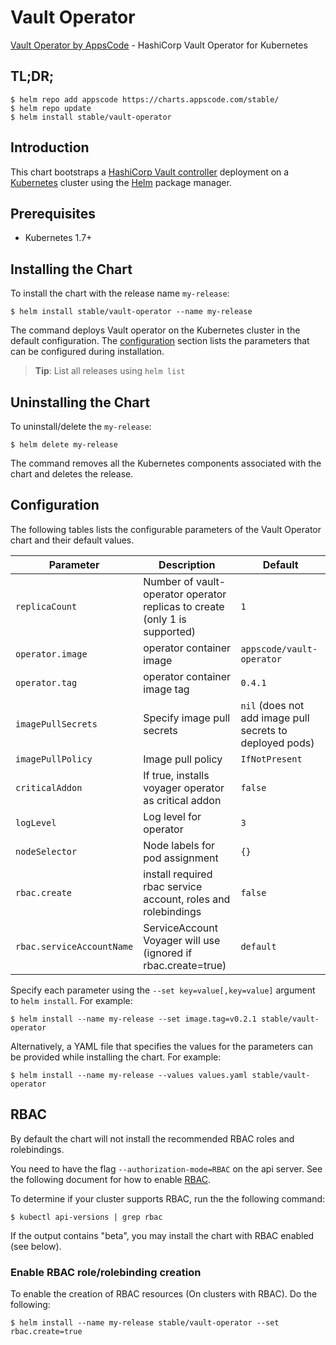# Vault Operator
[Vault Operator by AppsCode](https://github.com/soter/vault-operator) - HashiCorp Vault Operator for Kubernetes

## TL;DR;

```console
$ helm repo add appscode https://charts.appscode.com/stable/
$ helm repo update
$ helm install stable/vault-operator
```

## Introduction

This chart bootstraps a [HashiCorp Vault controller](https://github.com/soter/vault-operator) deployment on a [Kubernetes](http://kubernetes.io) cluster using the [Helm](https://helm.sh) package manager.

## Prerequisites

- Kubernetes 1.7+

## Installing the Chart
To install the chart with the release name `my-release`:
```console
$ helm install stable/vault-operator --name my-release
```
The command deploys Vault operator on the Kubernetes cluster in the default configuration. The [configuration](#configuration) section lists the parameters that can be configured during installation.

> **Tip**: List all releases using `helm list`

## Uninstalling the Chart

To uninstall/delete the `my-release`:

```console
$ helm delete my-release
```

The command removes all the Kubernetes components associated with the chart and deletes the release.

## Configuration

The following tables lists the configurable parameters of the Vault Operator chart and their default values.


| Parameter                 | Description                                                         | Default            |
| --------------------------| --------------------------------------------------------------------| ------------------ |
| `replicaCount`            | Number of vault-operator operator replicas to create (only 1 is supported) | `1`                |
| `operator.image`          | operator container image                                            | `appscode/vault-operator` |
| `operator.tag`            | operator container image tag                                        | `0.4.1`            |
| `imagePullSecrets`        | Specify image pull secrets                                          | `nil` (does not add image pull secrets to deployed pods) |
| `imagePullPolicy`         | Image pull policy                                                   | `IfNotPresent`     |
| `criticalAddon`           | If true, installs voyager operator as critical addon                | `false`            |
| `logLevel`                | Log level for operator                                              | `3`                |
| `nodeSelector`            | Node labels for pod assignment                                      | `{}`               |
| `rbac.create`             | install required rbac service account, roles and rolebindings       | `false`            |
| `rbac.serviceAccountName` | ServiceAccount Voyager will use (ignored if rbac.create=true)       | `default`          |


Specify each parameter using the `--set key=value[,key=value]` argument to `helm install`. For example:

```console
$ helm install --name my-release --set image.tag=v0.2.1 stable/vault-operator
```

Alternatively, a YAML file that specifies the values for the parameters can be provided while
installing the chart. For example:

```console
$ helm install --name my-release --values values.yaml stable/vault-operator
```

## RBAC
By default the chart will not install the recommended RBAC roles and rolebindings.

You need to have the flag `--authorization-mode=RBAC` on the api server. See the following document for how to enable [RBAC](https://kubernetes.io/docs/admin/authorization/rbac/).

To determine if your cluster supports RBAC, run the the following command:

```console
$ kubectl api-versions | grep rbac
```

If the output contains "beta", you may install the chart with RBAC enabled (see below).

### Enable RBAC role/rolebinding creation

To enable the creation of RBAC resources (On clusters with RBAC). Do the following:

```console
$ helm install --name my-release stable/vault-operator --set rbac.create=true
```
